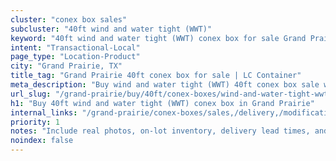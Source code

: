 ```yaml
---
cluster: "conex box sales"
subcluster: "40ft wind and water tight (WWT)"
keyword: "40ft wind and water tight (WWT) conex box for sale Grand Prairie, TX"
intent: "Transactional-Local"
page_type: "Location-Product"
city: "Grand Prairie, TX"
title_tag: "Grand Prairie 40ft conex box for sale | LC Container"
meta_description: "Buy wind and water tight (WWT) 40ft conex box sale with local delivery in Grand Prairie, TX. LC Container — local Since 2003. Request a fast quote today."
url_slug: "/grand-prairie/buy/40ft/conex-boxes/wind-and-water-tight-wwt"
h1: "Buy 40ft wind and water tight (WWT) conex box in Grand Prairie"
internal_links: "/grand-prairie/conex-boxes/sales,/delivery,/modifications"
priority: 1
notes: "Include real photos, on-lot inventory, delivery lead times, and financing info."
noindex: false
---
```


<!-- TODO: Add unique city/inventory copy, images, and internal links here. -->

